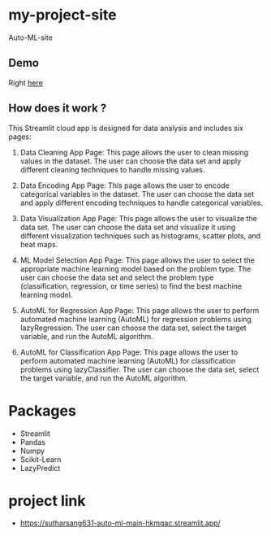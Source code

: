 # my-project-site
 Auto-ML-site

 ## Demo

Right [here](https://sutharsang631-auto-ml-main-hkmqac.streamlit.app/)

## How does it work ?

This Streamlit cloud app is designed for data analysis and includes six pages:

1. Data Cleaning App Page: This page allows the user to clean missing values in the dataset. The user can choose the data set and apply different cleaning techniques to handle missing values.

2. Data Encoding App Page: This page allows the user to encode categorical variables in the dataset. The user can choose the data set and apply different encoding techniques to handle categorical variables.

3. Data Visualization App Page: This page allows the user to visualize the data set. The user can choose the data set and visualize it using different visualization techniques such as histograms, scatter plots, and heat maps.

4. ML Model Selection App Page: This page allows the user to select the appropriate machine learning model based on the problem type. The user can choose the data set and select the problem type (classification, regression, or time series) to find the best machine learning model.

5. AutoML for Regression App Page: This page allows the user to perform automated machine learning (AutoML) for regression problems using lazyRegression. The user can choose the data set, select the target variable, and run the AutoML algorithm.

6. AutoML for Classification App Page: This page allows the user to perform automated machine learning (AutoML) for classification problems using lazyClassifier. The user can choose the data set, select the target variable, and run the AutoML algorithm.

# Packages
- Streamlit
- Pandas
- Numpy
- Scikit-Learn
- LazyPredict


# project link
- https://sutharsang631-auto-ml-main-hkmqac.streamlit.app/